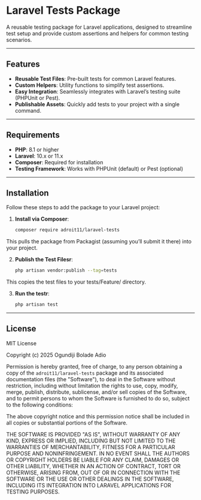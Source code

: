 # Laravel Tests Package

A reusable testing package for Laravel applications, designed to streamline test setup and provide custom assertions and helpers for common testing scenarios.

---

## Features

- **Reusable Test Files**: Pre-built tests for common Laravel features.
- **Custom Helpers**: Utility functions to simplify test assertions.
- **Easy Integration**: Seamlessly integrates with Laravel’s testing suite (PHPUnit or Pest).
- **Publishable Assets**: Quickly add tests to your project with a single command.

---

## Requirements

- **PHP**: 8.1 or higher
- **Laravel**: 10.x or 11.x
- **Composer**: Required for installation
- **Testing Framework**: Works with PHPUnit (default) or Pest (optional)

---

## Installation

Follow these steps to add the package to your Laravel project:

1. **Install via Composer**:
   ```bash
   composer require adroit11/laravel-tests

This pulls the package from Packagist (assuming you’ll submit it there) into your project.


2. **Publish the Test Filesr**:
   ```bash
   php artisan vendor:publish --tag=tests

This copies the test files to your tests/Feature/ directory.

3. **Run the testr**:
   ```bash
   php artisan test

---

## License

MIT License

Copyright (c) 2025 Ogundiji Bolade Adio

Permission is hereby granted, free of charge, to any person obtaining a copy of the `adroit11/laravel-tests` package and its associated documentation files (the "Software"), to deal in the Software without restriction, including without limitation the rights to use, copy, modify, merge, publish, distribute, sublicense, and/or sell copies of the Software, and to permit persons to whom the Software is furnished to do so, subject to the following conditions:

The above copyright notice and this permission notice shall be included in all copies or substantial portions of the Software.

THE SOFTWARE IS PROVIDED "AS IS", WITHOUT WARRANTY OF ANY KIND, EXPRESS OR IMPLIED, INCLUDING BUT NOT LIMITED TO THE WARRANTIES OF MERCHANTABILITY, FITNESS FOR A PARTICULAR PURPOSE AND NONINFRINGEMENT. IN NO EVENT SHALL THE AUTHORS OR COPYRIGHT HOLDERS BE LIABLE FOR ANY CLAIM, DAMAGES OR OTHER LIABILITY, WHETHER IN AN ACTION OF CONTRACT, TORT OR OTHERWISE, ARISING FROM, OUT OF OR IN CONNECTION WITH THE SOFTWARE OR THE USE OR OTHER DEALINGS IN THE SOFTWARE, INCLUDING ITS INTEGRATION INTO LARAVEL APPLICATIONS FOR TESTING PURPOSES.

